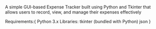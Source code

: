 A simple GUI-based Expense Tracker built using Python and Tkinter that allows users to record, view, and manage their expenses effectively

Requirements:{
Python 3.x
Libraries:
tkinter (bundled with Python)
json }

